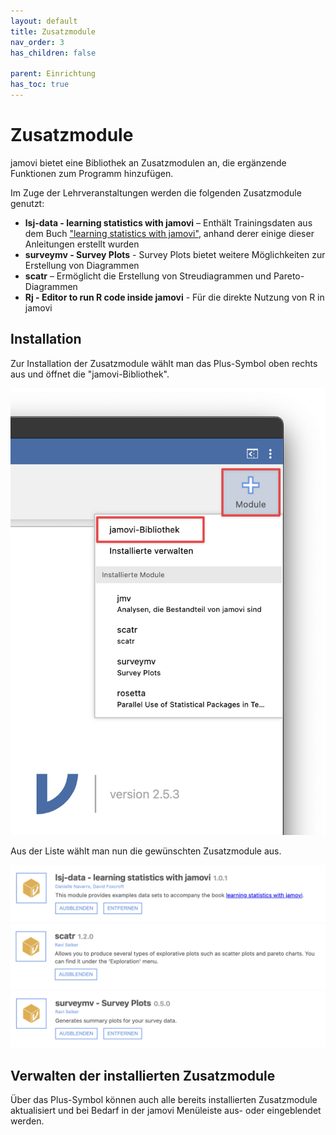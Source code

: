```yaml
---
layout: default
title: Zusatzmodule
nav_order: 3
has_children: false

parent: Einrichtung
has_toc: true
---
```


# Zusatzmodule
jamovi bietet eine Bibliothek an Zusatzmodulen an, die ergänzende Funktionen zum Programm hinzufügen.<br>

Im Zuge der Lehrveranstaltungen werden die folgenden Zusatzmodule genutzt:
- **lsj-data - learning statistics with jamovi** – Enthält Trainingsdaten aus dem Buch ["learning statistics with jamovi"](https://www.learnstatswithjamovi.com/), anhand derer einige dieser Anleitungen erstellt wurden
- **surveymv - Survey Plots** - Survey Plots bietet weitere Möglichkeiten zur Erstellung von Diagrammen
- **scatr** – Ermöglicht die Erstellung von Streudiagrammen und Pareto-Diagrammen
- **Rj - Editor to run R code inside jamovi** - Für die direkte Nutzung von R in jamovi

## Installation

Zur Installation der Zusatzmodule wählt man das Plus-Symbol oben rechts aus und öffnet die "jamovi-Bibliothek".

<a href="./pics/02_03_01.png" target="_blank">
  <img src="./pics/02_03_01.png"/>
</a>

Aus der Liste wählt man nun die gewünschten Zusatzmodule aus.

<a href="./pics/02_03_02.png" target="_blank">
  <img src="./pics/02_03_02.png"/>
</a>
<a href="./pics/02_03_03.png" target="_blank">
  <img src="./pics/02_03_03.png"/>
</a>
<a href="./pics/02_03_04.png" target="_blank">
  <img src="./pics/02_03_04.png"/>
</a>

## Verwalten der installierten Zusatzmodule

Über das Plus-Symbol können auch alle bereits installierten Zusatzmodule aktualisiert und bei Bedarf in der jamovi Menüleiste aus- oder eingeblendet werden.